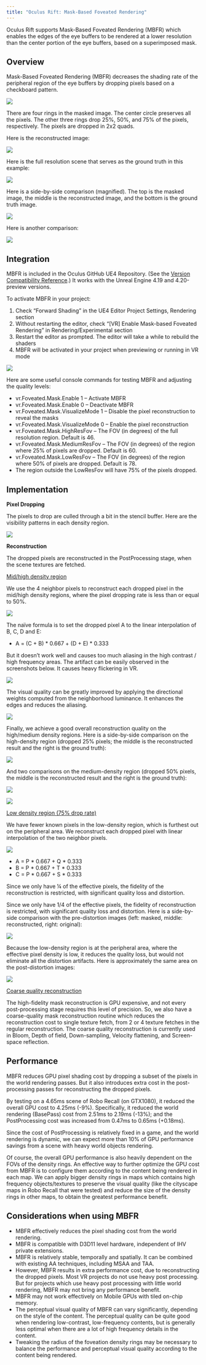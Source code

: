 ```yaml
---
title: "Oculus Rift: Mask-Based Foveated Rendering"
---
```


Oculus Rift supports Mask-Based Foveated Rendering (MBFR) which enables the edges of the eye buffers to be rendered at a lower resolution than the center portion of the eye buffers, based on a superimposed mask. 

## Overview

Mask-Based Foveated Rendering (MBFR) decreases the shading rate of the peripheral region of the eye buffers by dropping pixels based on a checkboard pattern.

![](/images/documentationunreallatestconceptsunreal-mbfr-0.png)

There are four rings in the masked image. The center circle preserves all the pixels. The other three rings drop 25%, 50%, and 75% of the pixels, respectively. The pixels are dropped in 2x2 quads.

Here is the reconstructed image:

![](/images/documentationunreallatestconceptsunreal-mbfr-1.png)

Here is the full resolution scene that serves as the ground truth in this example:

![](/images/documentationunreallatestconceptsunreal-mbfr-2.png)

Here is a side-by-side comparison (magnified). The top is the masked image, the middle is the reconstructed image, and the bottom is the ground truth image.

![](/images/documentationunreallatestconceptsunreal-mbfr-3.png)

Here is another comparison:

![](/images/documentationunreallatestconceptsunreal-mbfr-4.png)

## Integration

MBFR is included in the Oculus GitHub UE4 Repository. (See the [Version Compatibility Reference](/documentation/unreal/latest/concepts/unreal-compatibility-matrix/).) It works with the Unreal Engine 4.19 and 4.20-preview versions.

To activate MBFR in your project:

1. Check “Forward Shading” in the UE4 Editor Project Settings, Rendering section
2. Without restarting the editor, check “[VR] Enable Mask-based Foveated Rendering” in Rendering/Experimental section
3. Restart the editor as prompted. The editor will take a while to rebuild the shaders
4. MBFR will be activated in your project when previewing or running in VR mode


![](/images/documentationunreallatestconceptsunreal-mbfr-5.png)

Here are some useful console commands for testing MBFR and adjusting the quality levels:

* vr.Foveated.Mask.Enable 1 – Activate MBFR
* vr.Foveated.Mask.Enable 0 – Deactivate MBFR
* vr.Foveated.Mask.VisualizeMode 1 – Disable the pixel reconstruction to reveal the masks
* vr.Foveated.Mask.VisualizeMode 0 – Enable the pixel reconstruction
* vr.Foveated.Mask.HighResFov – The FOV (in degrees) of the full resolution region. Default is 46.
* vr.Foveated.Mask.MediumResFov – The FOV (in degrees) of the region where 25% of pixels are dropped. Default is 60.
* vr.Foveated.Mask.LowResFov – The FOV (in degrees) of the region where 50% of pixels are dropped. Default is 78.
* The region outside the LowResFov will have 75% of the pixels dropped.


## Implementation

**Pixel Dropping**

The pixels to drop are culled through a bit in the stencil buffer. Here are the visibility patterns in each density region.

![](/images/documentationunreallatestconceptsunreal-mbfr-6.png)

**Reconstruction**

The dropped pixels are reconstructed in the PostProcessing stage, when the scene textures are fetched.

<u>Mid/high density region</u>

We use the 4 neighbor pixels to reconstruct each dropped pixel in the mid/high density regions, where the pixel dropping rate is less than or equal to 50%.

![](/images/documentationunreallatestconceptsunreal-mbfr-7.png)

The naïve formula is to set the dropped pixel A to the linear interpolation of B, C, D and E:

* A = (C + B) * 0.667 + (D + E) * 0.333


But it doesn’t work well and causes too much aliasing in the high contrast / high frequency areas. The artifact can be easily observed in the screenshots below. It causes heavy flickering in VR.

![](/images/documentationunreallatestconceptsunreal-mbfr-8.png)

The visual quality can be greatly improved by applying the directional weights computed from the neighborhood luminance. It enhances the edges and reduces the aliasing.

![](/images/documentationunreallatestconceptsunreal-mbfr-9.png)

Finally, we achieve a good overall reconstruction quality on the high/medium density regions. Here is a side-by-side comparison on the high-density region (dropped 25% pixels; the middle is the reconstructed result and the right is the ground truth):

![](/images/documentationunreallatestconceptsunreal-mbfr-10.png)

And two comparisons on the medium-density region (dropped 50% pixels, the middle is the reconstructed result and the right is the ground truth):

![](/images/documentationunreallatestconceptsunreal-mbfr-11.png)

![](/images/documentationunreallatestconceptsunreal-mbfr-12.png)

<u>Low density region (75% drop rate)</u>

We have fewer known pixels in the low-density region, which is furthest out on the peripheral area. We reconstruct each dropped pixel with linear interpolation of the two neighbor pixels.

![](/images/documentationunreallatestconceptsunreal-mbfr-13.png)

* A = P * 0.667 + Q * 0.333
* B = P * 0.667 + T * 0.333
* C = P * 0.667 + S * 0.333


Since we only have ¼ of the effective pixels, the fidelity of the reconstruction is restricted, with significant quality loss and distortion.

Since we only have 1/4 of the effective pixels, the fidelity of reconstruction is restricted, with significant quality loss and distortion. Here is a side-by-side comparison with the pre-distortion images (left: masked, middle: reconstructed, right: original):

![](/images/documentationunreallatestconceptsunreal-mbfr-14.png)

Because the low-density region is at the peripheral area, where the effective pixel density is low, it reduces the quality loss, but would not eliminate all the distortion artifacts. Here is approximately the same area on the post-distortion images:

![](/images/documentationunreallatestconceptsunreal-mbfr-15.png)

<u>Coarse quality reconstruction</u>

The high-fidelity mask reconstruction is GPU expensive, and not every post-processing stage requires this level of precision. So, we also have a coarse-quality mask reconstruction routine which reduces the reconstruction cost to single texture fetch, from 2 or 4 texture fetches in the regular reconstruction. The coarse quality reconstruction is currently used in Bloom, Depth of field, Down-sampling, Velocity flattening, and Screen-space reflection.

## Performance

MBFR reduces GPU pixel shading cost by dropping a subset of the pixels in the world rendering passes. But it also introduces extra cost in the post-processing passes for reconstructing the dropped pixels.

By testing on a 4.65ms scene of Robo Recall (on GTX1080), it reduced the overall GPU cost to 4.25ms (-9%). Specifically, it reduced the world rendering (BasePass) cost from 2.51ms to 2.19ms (-13%); and the PostProcessing cost was increased from 0.47ms to 0.65ms (+0.18ms).

Since the cost of PostProcessing is relatively fixed in a game, and the world rendering is dynamic, we can expect more than 10% of GPU performance savings from a scene with heavy world objects rendering.

Of course, the overall GPU performance is also heavily dependent on the FOVs of the density rings. An effective way to further optimize the GPU cost from MBFR is to configure them according to the content being rendered in each map. We can apply bigger density rings in maps which contains high frequency objects/textures to preserve the visual quality (like the cityscape maps in Robo Recall that were tested) and reduce the size of the density rings in other maps, to obtain the greatest performance benefit.

## Considerations when using MBFR

* MBFR effectively reduces the pixel shading cost from the world rendering.
* MBFR is compatible with D3D11 level hardware, independent of IHV private extensions.
* MBFR is relatively stable, temporally and spatially. It can be combined with existing AA techniques, including MSAA and TAA.
* However, MBFR results in extra performance cost, due to reconstructing the dropped pixels. Most VR projects do not use heavy post processing. But for projects which use heavy post processing with little world rendering, MBFR may not bring any performance benefit.
* MBFR may not work effectively on Mobile GPUs with tiled on-chip memory.
* The perceptual visual quality of MBFR can vary significantly, depending on the style of the content. The perceptual quality can be quite good when rendering low-contrast, low-frequency contents, but is generally less optimal when there are a lot of high frequency details in the content. 
* Tweaking the radius of the foveation density rings may be necessary to balance the performance and perceptual visual quality according to the content being rendered.

